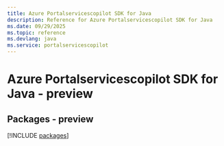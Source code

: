 ```yaml
---
title: Azure Portalservicescopilot SDK for Java
description: Reference for Azure Portalservicescopilot SDK for Java
ms.date: 09/29/2025
ms.topic: reference
ms.devlang: java
ms.service: portalservicescopilot
---
```

# Azure Portalservicescopilot SDK for Java - preview
## Packages - preview
[!INCLUDE [packages](portalservicescopilot-index.md)]